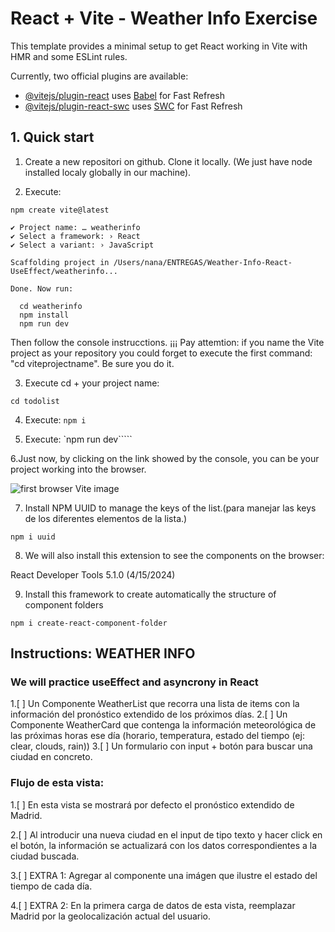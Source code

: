 # React + Vite - Weather Info Exercise

This template provides a minimal setup to get React working in Vite with HMR and some ESLint rules.

Currently, two official plugins are available:

- [@vitejs/plugin-react](https://github.com/vitejs/vite-plugin-react/blob/main/packages/plugin-react/README.md) uses [Babel](https://babeljs.io/) for Fast Refresh
- [@vitejs/plugin-react-swc](https://github.com/vitejs/vite-plugin-react-swc) uses [SWC](https://swc.rs/) for Fast Refresh


## 1. Quick start

1. Create a new repositori on github. Clone it locally. (We just have node installed localy globally in our machine).

2. Execute: 

`npm create vite@latest`

```
✔ Project name: … weatherinfo
✔ Select a framework: › React
✔ Select a variant: › JavaScript

Scaffolding project in /Users/nana/ENTREGAS/Weather-Info-React-UseEffect/weatherinfo...

Done. Now run:

  cd weatherinfo
  npm install
  npm run dev
```
Then follow the console instrucctions. ¡¡¡ Pay attemtion: if you name the Vite project as your repository you could forget to execute the first command: "cd viteprojectname". Be sure you do it.

3. Execute cd + your project name: 

`cd todolist`

4. Execute: 
`npm i`

5. Execute: 
`npm run dev`````

6.Just now, by clicking on the link showed by the console, you can be your project working into the browser.

![first browser Vite image](./img_readme/03_1st_vite_screen.png)

7. Install NPM UUID to manage the keys of the list.(para manejar las keys de los diferentes elementos de la lista.)

`npm i uuid`

8. We will also install this extension to see the components on the browser: 

React Developer Tools
5.1.0 (4/15/2024)

9. Install this framework to create automatically the structure of component folders

`npm i create-react-component-folder`

## Instructions: WEATHER INFO

### We will practice useEffect and asyncrony in React

1.[ ] Un Componente WeatherList que recorra una lista de items con la información del pronóstico extendido de los próximos días.
2.[ ] Un Componente WeatherCard que contenga la información meteorológica de las próximas horas ese día (horario, temperatura, estado del tiempo (ej: clear, clouds, rain))
3.[ ] Un formulario con input + botón para buscar una ciudad en concreto.

### Flujo de esta vista:

1.[ ] En esta vista se mostrará por defecto el pronóstico extendido de Madrid. 

2.[ ] Al introducir una nueva ciudad en el input de tipo texto y hacer click en el botón, la información se actualizará con los datos correspondientes a la ciudad buscada.

3.[ ] EXTRA 1: Agregar al componente una imágen que ilustre el estado del tiempo de cada día.

4.[ ] EXTRA 2: En la primera carga de datos de esta vista, reemplazar Madrid por la geolocalización actual del usuario.

 